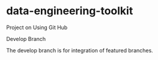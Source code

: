 # data-engineering-toolkit

Project on Using Git Hub 

Develop Branch

The develop branch is for integration of featured branches.


